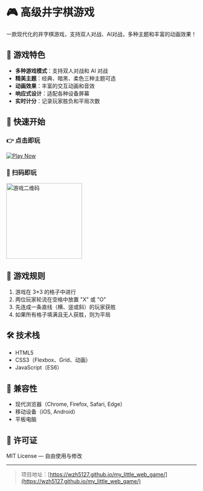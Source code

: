 # 🎮 高级井字棋游戏

一款现代化的井字棋游戏，支持双人对战、AI对战，多种主题和丰富的动画效果！

## 🌟 游戏特色

- **多种游戏模式**：支持双人对战和 AI 对战  
- **精美主题**：经典、暗黑、柔色三种主题可选  
- **动画效果**：丰富的交互动画和音效  
- **响应式设计**：适配各种设备屏幕  
- **实时计分**：记录玩家胜负和平局次数  

## 🚀 快速开始

### 👉 点击即玩  
[![Play Now](https://img.shields.io/badge/PLAY-NOW-brightgreen?style=for-the-badge&logo=game)](https://wzh5127.github.io/my_little_web_game/)

### 📱 扫码即玩  
<img src="https://api.qrserver.com/v1/create-qr-code/?size=200x200&data=https://wzh5127.github.io/my_little_web_game/" alt="游戏二维码" width="200" />

## 🎯 游戏规则

1. 游戏在 3×3 的格子中进行  
2. 两位玩家轮流在空格中放置 "X" 或 "O"  
3. 先连成一条直线（横、竖或斜）的玩家获胜  
4. 如果所有格子填满且无人获胜，则为平局  

## 🛠️ 技术栈

- HTML5  
- CSS3（Flexbox、Grid、动画）  
- JavaScript（ES6）  

## 📱 兼容性

- 现代浏览器（Chrome, Firefox, Safari, Edge）  
- 移动设备（iOS, Android）  
- 平板电脑  

## 📜 许可证

MIT License — 自由使用与修改

---

> 项目地址：[https://wzh5127.github.io/my_little_web_game/](https://wzh5127.github.io/my_little_web_game/)

